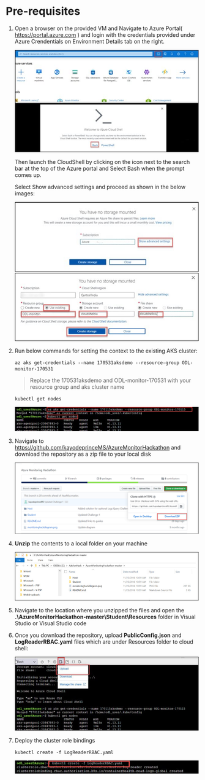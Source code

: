 # Pre-requisites

1. Open a browser on the provided VM and Navigate to Azure Portal( https://portal.azure.com ) and login with the credentials provided under Azure Crendentials on Environment Details tab on the right.
 
    <img src="images/i1.jpg"/>
 
    Then launch the CloudShell by clicking on the icon next to the search bar at the top of the Azure portal and Select Bash when the prompt comes up.
 
    Select Show advanced settings and proceed as shown in the below images:
 
    <img src="images/2.jpg"/>
 
 
    <img src="images/3.jpg"/>
 
2. Run below commands for setting the context to the existing AKS cluster:
 

    ```
    az aks get-credentials --name 170531aksdemo --resource-group ODL-monitor-170531
    ```

    > Replace the 170531aksdemo and ODL-monitor-170531 with your resource group and aks cluster name
 

    ```
    kubectl get nodes
    ```

    <img src="images/5.jpg"/>
 

4. Navigate to https://github.com/kayodeprinceMS/AzureMonitorHackathon and download the repository as a zip file to your local disk
 
    <img src="images/downlaods.jpg"/>
 
5. **Unzip** the contents to a local folder on your machine
 
      <img src="images/downlaods1.jpg"/>
 
6. Navigate to the location where you unzipped the files and open the **.\AzureMonitorHackathon-master\Student\Resources** folder in Visual Studio or Visual Studio code
 
7. Once you download the repository, upload **PublicConfig.json** and **LogReaderRBAC.yaml** files which are under Resources folder to cloud shell:
 
    <img src="images/6.jpg"/>
 
8. Deploy the cluster role bindings
 

    ```
    kubectl create -f LogReaderRBAC.yaml
    ```

    <img src="images/7.jpg"/>
 
